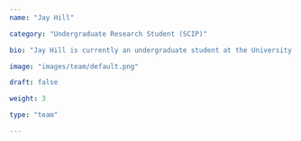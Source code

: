 ```yaml
---
name: "Jay Hill"

category: "Undergraduate Research Student (SCIP)"

bio: "Jay Hill is currently an undergraduate student at the University of Wollongong. His research project is focused on developing an in-house method to produce custom silicon gaskets compatible with single-molecule and super-resolution microscopy. Success of his project will enable us to profile extremely small volumes of samples in high-throughput, significantly improving the efficiency and cost-effectiveness of our novel assay platforms "

image: "images/team/default.png"

draft: false

weight: 3

type: "team"

---
```


